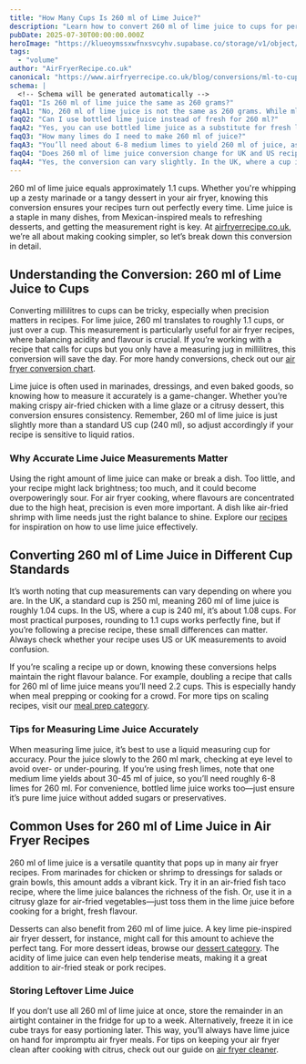 ```yaml
---
title: "How Many Cups Is 260 ml of Lime Juice?"
description: "Learn how to convert 260 ml of lime juice to cups for perfect air fryer recipes every time. Get precise measurements in seconds!"
pubDate: 2025-07-30T00:00:00.000Z
heroImage: "https://klueoymssxwfnxsvcyhv.supabase.co/storage/v1/object/public/Shmucket/how-many-cups-is-260-ml-of-lime-juice.webp"
tags:
  - "volume"
author: "AirFryerRecipe.co.uk"
canonical: "https://www.airfryerrecipe.co.uk/blog/conversions/ml-to-cups/how-many-cups-is-260-ml-of-lime-juice"
schema: |
  <!-- Schema will be generated automatically -->
faqQ1: "Is 260 ml of lime juice the same as 260 grams?"
faqA1: "No, 260 ml of lime juice is not the same as 260 grams. While ml measures volume, grams measure weight. The weight of lime juice can vary slightly depending on its density, but generally, 260 ml of lime juice weighs around 260-270 grams due to its water content."
faqQ2: "Can I use bottled lime juice instead of fresh for 260 ml?"
faqA2: "Yes, you can use bottled lime juice as a substitute for fresh lime juice when measuring 260 ml. Just ensure it’s 100% lime juice without added sweeteners or preservatives, as these can alter the flavour of your dish. Fresh lime juice has a brighter taste, but bottled works well in a pinch."
faqQ3: "How many limes do I need to make 260 ml of juice?"
faqA3: "You’ll need about 6-8 medium limes to yield 260 ml of juice, as one lime typically provides 30-45 ml. Roll the limes on a countertop before juicing to maximise yield. If you’re juicing in bulk, a citrus press can make the process quicker and more efficient."
faqQ4: "Does 260 ml of lime juice conversion change for UK and US recipes?"
faqA4: "Yes, the conversion can vary slightly. In the UK, where a cup is 250 ml, 260 ml is about 1.04 cups. In the US, where a cup is 240 ml, it’s roughly 1.08 cups. For most recipes, rounding to 1.1 cups works, but for precision, check whether your recipe uses UK or US measurements."
---
```

<p>260 ml of lime juice equals approximately 1.1 cups. Whether you're whipping up a zesty marinade or a tangy dessert in your air fryer, knowing this conversion ensures your recipes turn out perfectly every time. Lime juice is a staple in many dishes, from Mexican-inspired meals to refreshing desserts, and getting the measurement right is key. At <a href=https://www.airfryerrecipe.co.uk>airfryerrecipe.co.uk</a>, we’re all about making cooking simpler, so let’s break down this conversion in detail.</p>

<h2>Understanding the Conversion: 260 ml of Lime Juice to Cups</h2>
<p>Converting millilitres to cups can be tricky, especially when precision matters in recipes. For lime juice, 260 ml translates to roughly 1.1 cups, or just over a cup. This measurement is particularly useful for air fryer recipes, where balancing acidity and flavour is crucial. If you’re working with a recipe that calls for cups but you only have a measuring jug in millilitres, this conversion will save the day. For more handy conversions, check out our <a href=https://www.airfryerrecipe.co.uk/air-fryer-conversion-chart>air fryer conversion chart</a>.</p>

<p>Lime juice is often used in marinades, dressings, and even baked goods, so knowing how to measure it accurately is a game-changer. Whether you’re making crispy air-fried chicken with a lime glaze or a citrusy dessert, this conversion ensures consistency. Remember, 260 ml of lime juice is just slightly more than a standard US cup (240 ml), so adjust accordingly if your recipe is sensitive to liquid ratios.</p>

<h3>Why Accurate Lime Juice Measurements Matter</h3>
<p>Using the right amount of lime juice can make or break a dish. Too little, and your recipe might lack brightness; too much, and it could become overpoweringly sour. For air fryer cooking, where flavours are concentrated due to the high heat, precision is even more important. A dish like air-fried shrimp with lime needs just the right balance to shine. Explore our <a href=https://www.airfryerrecipe.co.uk/recipes>recipes</a> for inspiration on how to use lime juice effectively.</p>

<h2>Converting 260 ml of Lime Juice in Different Cup Standards</h2>
<p>It’s worth noting that cup measurements can vary depending on where you are. In the UK, a standard cup is 250 ml, meaning 260 ml of lime juice is roughly 1.04 cups. In the US, where a cup is 240 ml, it’s about 1.08 cups. For most practical purposes, rounding to 1.1 cups works perfectly fine, but if you’re following a precise recipe, these small differences can matter. Always check whether your recipe uses US or UK measurements to avoid confusion.</p>

<p>If you’re scaling a recipe up or down, knowing these conversions helps maintain the right flavour balance. For example, doubling a recipe that calls for 260 ml of lime juice means you’ll need 2.2 cups. This is especially handy when meal prepping or cooking for a crowd. For more tips on scaling recipes, visit our <a href=https://www.airfryerrecipe.co.uk/recipe-category/meal-prep>meal prep category</a>.</p>

<h3>Tips for Measuring Lime Juice Accurately</h3>
<p>When measuring lime juice, it’s best to use a liquid measuring cup for accuracy. Pour the juice slowly to the 260 ml mark, checking at eye level to avoid over- or under-pouring. If you’re using fresh limes, note that one medium lime yields about 30-45 ml of juice, so you’ll need roughly 6-8 limes for 260 ml. For convenience, bottled lime juice works too—just ensure it’s pure lime juice without added sugars or preservatives.</p>

<h2>Common Uses for 260 ml of Lime Juice in Air Fryer Recipes</h2>
<p>260 ml of lime juice is a versatile quantity that pops up in many air fryer recipes. From marinades for chicken or shrimp to dressings for salads or grain bowls, this amount adds a vibrant kick. Try it in an air-fried fish taco recipe, where the lime juice balances the richness of the fish. Or, use it in a citrusy glaze for air-fried vegetables—just toss them in the lime juice before cooking for a bright, fresh flavour.</p>

<p>Desserts can also benefit from 260 ml of lime juice. A key lime pie-inspired air fryer dessert, for instance, might call for this amount to achieve the perfect tang. For more dessert ideas, browse our <a href=https://www.airfryerrecipe.co.uk/recipe-category/dessert>dessert category</a>. The acidity of lime juice can even help tenderise meats, making it a great addition to air-fried steak or pork recipes.</p>

<h3>Storing Leftover Lime Juice</h3>
<p>If you don’t use all 260 ml of lime juice at once, store the remainder in an airtight container in the fridge for up to a week. Alternatively, freeze it in ice cube trays for easy portioning later. This way, you’ll always have lime juice on hand for impromptu air fryer meals. For tips on keeping your air fryer clean after cooking with citrus, check out our guide on <a href=https://www.airfryerrecipe.co.uk/air-fryer-cleaner>air fryer cleaner</a>.</p>
